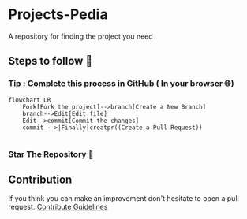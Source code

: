 # Projects-Pedia
A repository for finding the project you need 

## Steps to follow :scroll:

### Tip : Complete this process in GitHub ( In your browser 🌐)

```mermaid
flowchart LR
    Fork[Fork the project]-->branch[Create a New Branch]
    branch-->Edit[Edit file]
    Edit-->commit[Commit the changes]
    commit -->|Finally|creatpr((Create a Pull Request))
    
 ```
 
 ### Star The Repository :star2:

## Contribution
If you think you can make an improvement don't hesitate to open a pull request.
[Contribute Guidelines](CONTRIBUTING.md)
